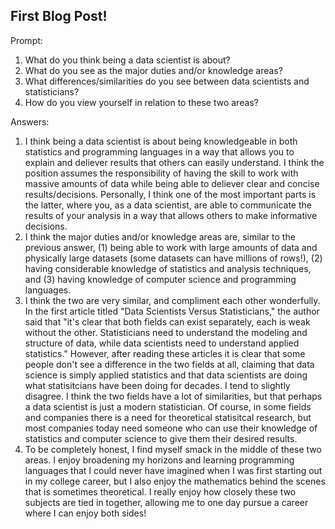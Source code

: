 ## First Blog Post!

Prompt:
1. What do you think being a data scientist is about?  
2. What do you see as the major duties and/or knowledge areas?  
3. What differences/similarities do you see between data scientists and statisticians?  
4. How do you view yourself in relation to these two areas?

Answers:
1. I think being a data scientist is about being knowledgeable in both statistics and programming languages in a way that allows you to explain and deliever results that others can easily understand. I think the position assumes the responsibility of having the skill to work with massive amounts of data while being able to deliever clear and concise results/decisions. Personally, I think one of the most important parts is the latter, where you, as a data scientist, are able to communicate the results of your analysis in a way that allows others to make informative decisions.
2. I think the major duties and/or knowledge areas are, similar to the previous answer, (1) being able to work with large amounts of data and physically large datasets (some datasets can have millions of rows!), (2) having considerable knowledge of statistics and analysis techniques, and (3) having knowledge of computer science and programming languages.
3. I think the two are very similar, and compliment each other wonderfully. In the first article titled "Data Scientists Versus Statisticians," the author said that "it's clear that both fields can exist separately, each is weak without the other. Statisticians need to understand the modeling and structure of data, while data scientists need to understand applied statistics." However, after reading these articles it is clear that some people don't see a difference in the two fields at all, claiming that data science is simply applied statistics and that data scientists are doing what statisitcians have been doing for decades. I tend to slightly disagree. I think the two fields have a lot of similarities, but that perhaps a data scientist is just a modern statistician. Of course, in some fields and companies there is a need for theoretical statisitcal research, but most companies today need someone who can use their knowledge of statistics and computer science to give them their desired results.
4. To be completely honest, I find myself smack in the middle of these two areas. I enjoy broadening my horizons and learning programming languages that I could never have imagined when I was first starting out in my college career, but I also enjoy the mathematics behind the scenes that is sometimes theoretical. I really enjoy how closely these two subjects are tied in together, allowing me to one day pursue a career where I can enjoy both sides!
